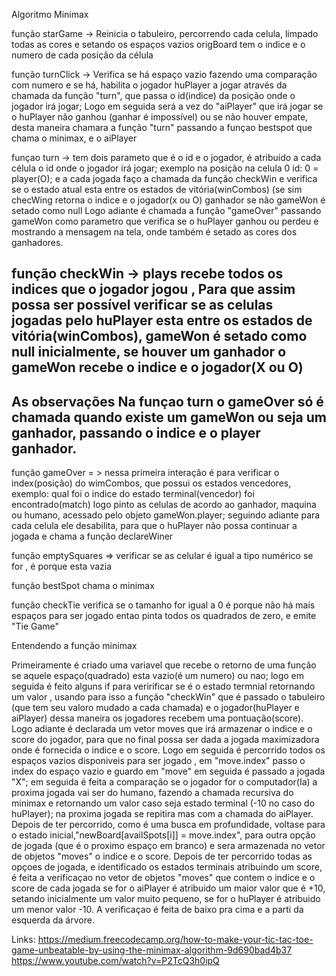 Algoritmo Minimax

função starGame -> Reinicia o tabuleiro, percorrendo cada celula, limpado todas as cores e 
setando os espaços vazios
origBoard tem o indice e o numero de cada posição da célula

função turnClick -> Verifica se há espaço vazio fazendo uma comparação com numero 
e se há, habilita o jogador huPlayer a jogar através da chamada da função "turn", que passa
o id(indice) da posição onde o jogador irá jogar; Logo em seguida será a vez do "aiPlayer" que irá
jogar se o huPlayer não ganhou (ganhar é impossível) ou se não houver empate, desta maneira chamara a 
função "turn" passando a funçao bestspot que chama o minimax, e o aiPlayer

funçao turn -> tem dois parameto que é o id e o jogador, é atribuido a cada célula o id onde
o jogador irá jogar; exemplo na posição na celula 0 id: 0 = player(O); e a cada jogada faço a
chamada da função checkWin e verifica se o estado atual esta entre os estados de vitória(winCombos)
(se sim checWing retorna o indice e o jogador(x ou O) ganhador se não gameWon é setado como null
Logo adiante é chamada a função "gameOver"  passando gameWon como parametro que verifica se o huPlayer ganhou ou perdeu e mostrando a mensagem na tela, onde também é setado as cores dos ganhadores.

função checkWin -> plays recebe todos os indices que o jogador jogou , Para que assim possa ser possível verificar se as celulas jogadas pelo huPlayer esta entre os estados de vitória(winCombos),
gameWon é setado como null inicialmente, se houver um ganhador o gameWon recebe o indice e o 
jogador(X ou O)
-------
As observações
Na funçao turn o gameOver só é chamada quando existe um gameWon ou seja um ganhador, passando o indice
e o player ganhador.
-------

função gameOver = > nessa primeira interação é para verificar o index(posição) do wimCombos, que possui
os estados vencedores, exemplo: qual foi o indice do estado terminal(vencedor) foi encontrado(match)
logo pinto as celulas de acordo ao ganhador, maquina ou humano, acessado pelo objeto gameWon.player;
seguindo adiante para cada celula ele desabilita, para que o huPlayer não possa continuar a jogada
e chama a função declareWiner

função emptySquares => verificar se as celular é igual a tipo numérico se for , é porque esta vazia

função bestSpot chama o minimax

função checkTie verifica se o tamanho for igual a 0 é porque não há mais espaços para ser jogado
entao pinta todos os quadrados de zero, e emite "Tie Game"


Entendendo a função minimax 

Primeiramente é criado uma variavel que recebe o retorno de uma função se aquele espaço(quadrado)
esta vazio(é um numero) ou nao; logo em seguida é feito alguns if para veririficar se é o estado
termnial retornando um valor , usando para isso a função "checkWin" que é passado o tabuleiro
(que tem seu valoro mudado a cada chamada) e o jogador(huPlayer e aiPlayer) dessa maneira os
jogadores recebem uma pontuação(score). Logo adiante é declarada um vetor moves que irá
armazenar o indice e o score do jogador, para que no final possa ser dada a jogada maximizadora
onde é fornecida o indice e o score. Logo em seguida é percorrido todos os espaços vazios 
disponiveis para ser jogado , em "move.index"  passo o index do espaço vazio e guardo em "move" 
em seguida é passado a jogada "X"; em seguida é feita a comparação se o jogador for o computador(Ia)
a proxima jogada vai ser do humano, fazendo a chamada recursiva do minimax e retornando um valor
caso seja estado terminal (-10 no caso do huPlayer); na proxima jogada se repitira mas com a chamada
do aiPlayer. Depois de ter percorrido, como é uma busca em profundidade, voltase para 
o estado inicial,"newBoard[availSpots[i]] = move.index", para outra opção de jogada 
(que é o proximo espaço em branco) e sera armazenada no vetor de objetos "moves" o indice e o score.
Depois de ter percorrido todas as opçoes de jogada, e identificado os estados terminais atribuindo
um score, é feita a verificaçao no vetor de objetos "moves" que contem o indice e o score de cada
jogada se for o aiPlayer é atribuido um maior valor que é +10, setando inicialmente um valor 
muito pequeno, se for o huPlayer é atribuido um menor valor -10. A verificaçao é feita 
de baixo pra cima e a parti da esquerda da árvore.

Links:
https://medium.freecodecamp.org/how-to-make-your-tic-tac-toe-game-unbeatable-by-using-the-minimax-algorithm-9d690bad4b37
https://www.youtube.com/watch?v=P2TcQ3h0ipQ